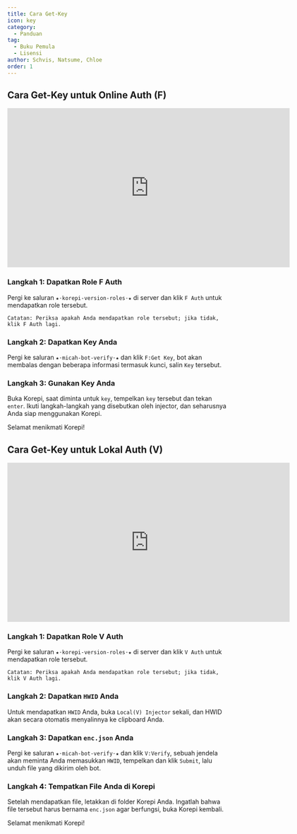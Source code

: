 ```yaml
---
title: Cara Get-Key
icon: key
category:
  - Panduan
tag:
  - Buku Pemula
  - Lisensi
author: Schvis, Natsume, Chloe
order: 1
---
```


## Cara Get-Key untuk Online Auth (F)

<div class="iframe-container"><iframe width="640" height="360" src="https://www.youtube.com/embed/-9bXOMH0-WM" title="Korepi - Cara Mendapatkan Kunci V" frameborder="0" allow="accelerometer; autoplay; clipboard-write; encrypted-media; gyroscope; picture-in-picture; web-share" allowfullscreen></iframe></div>

### Langkah 1: Dapatkan Role F Auth

Pergi ke saluran `★⋅korepi-version-roles⋅★` di server dan klik `F Auth` untuk mendapatkan role tersebut.

`Catatan: Periksa apakah Anda mendapatkan role tersebut; jika tidak, klik F Auth lagi.`

### Langkah 2: Dapatkan Key Anda

Pergi ke saluran `⁠★⋅micah-bot-verify⋅★` dan klik `F:Get Key`, bot akan membalas dengan beberapa informasi termasuk kunci, salin `Key` tersebut.

### Langkah 3: Gunakan Key Anda

Buka Korepi, saat diminta untuk `key`, tempelkan `key` tersebut dan tekan `enter`. Ikuti langkah-langkah yang disebutkan oleh injector, dan seharusnya Anda siap menggunakan Korepi.

Selamat menikmati Korepi!

## Cara Get-Key untuk Lokal Auth (V)

<div class="iframe-container"><iframe width="640" height="360" src="https://www.youtube.com/embed/OTCSboZdexc" title="Korepi - Cara Mendapatkan Kunci V" frameborder="0" allow="accelerometer; autoplay; clipboard-write; encrypted-media; gyroscope; picture-in-picture; web-share" allowfullscreen></iframe></div>

### Langkah 1: Dapatkan Role V Auth

Pergi ke saluran `★⋅korepi-version-roles⋅★` di server dan klik `V Auth` untuk mendapatkan role tersebut.

`Catatan: Periksa apakah Anda mendapatkan role tersebut; jika tidak, klik V Auth lagi.`

### Langkah 2: Dapatkan `HWID` Anda

Untuk mendapatkan `HWID` Anda, buka `Local(V) Injector` sekali, dan HWID akan secara otomatis menyalinnya ke clipboard Anda.

### Langkah 3: Dapatkan `enc.json` Anda

Pergi ke saluran `⁠★⋅micah-bot-verify⋅★` dan klik `V:Verify`, sebuah jendela akan meminta Anda memasukkan `HWID`, tempelkan dan klik `Submit`, lalu unduh file yang dikirim oleh bot.

### Langkah 4: Tempatkan File Anda di Korepi

Setelah mendapatkan file, letakkan di folder Korepi Anda. Ingatlah bahwa file tersebut harus bernama `enc.json` agar berfungsi, buka Korepi kembali.

Selamat menikmati Korepi!
